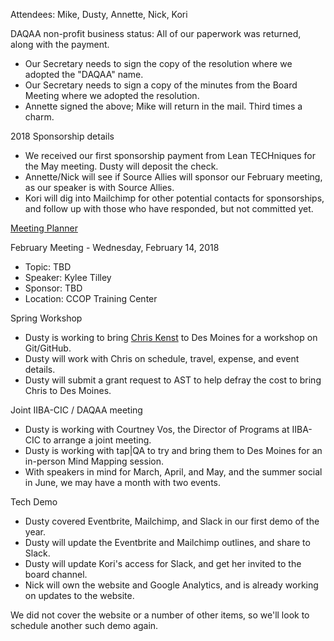 Attendees: Mike, Dusty, Annette, Nick, Kori

DAQAA non-profit business status: All of our paperwork was returned, along with the payment.
  - Our Secretary needs to sign the copy of the resolution where we adopted the "DAQAA" name.
  - Our Secretary needs to sign a copy of the minutes from the Board Meeting where we adopted the resolution.
  - Annette signed the above; Mike will return in the mail. Third times a charm.

2018 Sponsorship details
  - We received our first sponsorship payment from Lean TECHniques for the May meeting. Dusty will deposit the check.
  - Annette/Nick will see if Source Allies will sponsor our February meeting, as our speaker is with Source Allies.
  - Kori will dig into Mailchimp for other potential contacts for sponsorships, and follow up with those who have responded, but not committed yet.

[Meeting Planner](https://docs.google.com/spreadsheets/d/1qY6O5bR5MWBwRZ-iIOG0dUWdoj8bld_chOMgfkDfrik/edit?usp=sharing)

February Meeting - Wednesday, February 14, 2018
  - Topic: TBD
  - Speaker: Kylee Tilley
  - Sponsor: TBD
  - Location: CCOP Training Center
  
Spring Workshop
  - Dusty is working to bring [Chris Kenst](http://www.kenst.com/about/) to Des Moines for a workshop on Git/GitHub.
  - Dusty will work with Chris on schedule, travel, expense, and event details.
  - Dusty will submit a grant request to AST to help defray the cost to bring Chris to Des Moines.
  
Joint IIBA-CIC / DAQAA meeting
  - Dusty is working with Courtney Vos, the Director of Programs at IIBA-CIC to arrange a joint meeting.
  - Dusty is working with tap|QA to try and bring them to Des Moines for an in-person Mind Mapping session.
  - With speakers in mind for March, April, and May, and the summer social in June, we may have a month with two events.

Tech Demo
  - Dusty covered Eventbrite, Mailchimp, and Slack in our first demo of the year. 
  - Dusty will update the Eventbrite and Mailchimp outlines, and share to Slack.
  - Dusty will update Kori's access for Slack, and get her invited to the board channel.
  - Nick will own the website and Google Analytics, and is already working on updates to the website.

We did not cover the website or a number of other items, so we'll look to schedule another such demo again.
